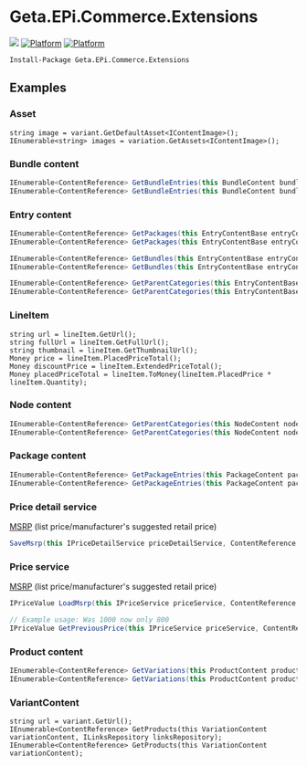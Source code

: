 # Geta.EPi.Commerce.Extensions

![](http://tc.geta.no/app/rest/builds/buildType:(id:TeamFrederik_EPiCommerceExtensions_EPiCommerceExtensionsBuildAndPublishNuGetPack)/statusIcon)
[![Platform](https://img.shields.io/badge/Platform-.NET%204.5.2-blue.svg?style=flat)](https://msdn.microsoft.com/en-us/library/w0x726c2%28v=vs.110%29.aspx)
[![Platform](https://img.shields.io/badge/Episerver%20Commerce-%2010-orange.svg?style=flat)](http://world.episerver.com/commerce/)

```
Install-Package Geta.EPi.Commerce.Extensions
```

## Examples

### Asset

```
string image = variant.GetDefaultAsset<IContentImage>();
IEnumerable<string> images = variation.GetAssets<IContentImage>();
```

### Bundle content

```csharp
IEnumerable<ContentReference> GetBundleEntries(this BundleContent bundleContent);
IEnumerable<ContentReference> GetBundleEntries(this BundleContent bundleContent, ILinksRepository linksRepository);
```

### Entry content

```csharp
IEnumerable<ContentReference> GetPackages(this EntryContentBase entryContent);
IEnumerable<ContentReference> GetPackages(this EntryContentBase entryContent, ILinksRepository linksRepository);

IEnumerable<ContentReference> GetBundles(this EntryContentBase entryContent);
IEnumerable<ContentReference> GetBundles(this EntryContentBase entryContent, ILinksRepository linksRepository);

IEnumerable<ContentReference> GetParentCategories(this EntryContentBase entryContent);
IEnumerable<ContentReference> GetParentCategories(this EntryContentBase entryContent, ILinksRepository linksRepository);
```

### LineItem

```
string url = lineItem.GetUrl();
string fullUrl = lineItem.GetFullUrl();
string thumbnail = lineItem.GetThumbnailUrl();
Money price = lineItem.PlacedPriceTotal();
Money discountPrice = lineItem.ExtendedPriceTotal();
Money placedPriceTotal = lineItem.ToMoney(lineItem.PlacedPrice * lineItem.Quantity);
```

### Node content

```csharp
IEnumerable<ContentReference> GetParentCategories(this NodeContent nodeContent);
IEnumerable<ContentReference> GetParentCategories(this NodeContent nodeContent, ILinksRepository linksRepository)
```

### Package content

```csharp
IEnumerable<ContentReference> GetPackageEntries(this PackageContent packageContent);
IEnumerable<ContentReference> GetPackageEntries(this PackageContent packageContent, ILinksRepository linksRepository);
```

### Price detail service

[MSRP](https://en.wikipedia.org/wiki/List_price) (list price/manufacturer's suggested retail price)

```csharp
SaveMsrp(this IPriceDetailService priceDetailService, ContentReference contentLink, MarketId marketId, Currency currency, decimal amount);
```

### Price service

[MSRP](https://en.wikipedia.org/wiki/List_price) (list price/manufacturer's suggested retail price)

```csharp
IPriceValue LoadMsrp(this IPriceService priceService, ContentReference contentLink, MarketId marketId, Currency currency);

// Example usage: Was 1000 now only 800
IPriceValue GetPreviousPrice(this IPriceService priceService, ContentReference contentLink, MarketId marketId, Currency currency);
```

### Product content

```csharp
IEnumerable<ContentReference> GetVariations(this ProductContent productContent);
IEnumerable<ContentReference> GetVariations(this ProductContent productContent, ILinksRepository linksRepository);
```

### VariantContent

```
string url = variant.GetUrl();
IEnumerable<ContentReference> GetProducts(this VariationContent variationContent, ILinksRepository linksRepository);
IEnumerable<ContentReference> GetProducts(this VariationContent variationContent);
```
